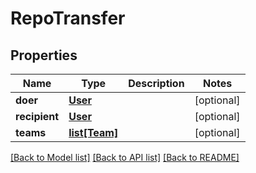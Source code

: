 # RepoTransfer

## Properties
Name | Type | Description | Notes
------------ | ------------- | ------------- | -------------
**doer** | [**User**](User.md) |  | [optional] 
**recipient** | [**User**](User.md) |  | [optional] 
**teams** | [**list[Team]**](Team.md) |  | [optional] 

[[Back to Model list]](../README.md#documentation-for-models) [[Back to API list]](../README.md#documentation-for-api-endpoints) [[Back to README]](../README.md)


